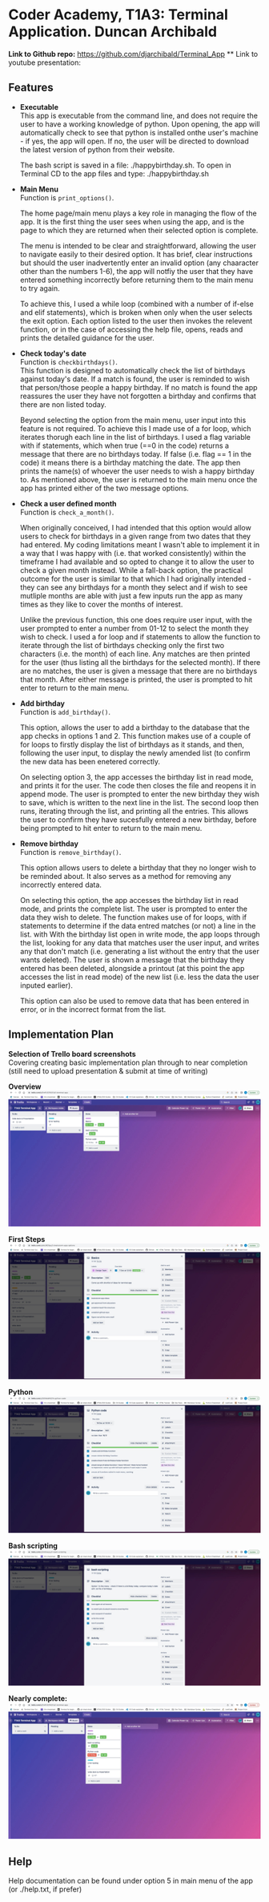 # Coder Academy, T1A3: Terminal Application. Duncan Archibald  

**Link to Github repo:** https://github.com/djarchibald/Terminal_App
** Link to youtube presentation:

## Features
- **Executable**  
  This app is executable from the command line, and does not require the user to have a working knowledge of python. Upon opening, the app will automatically check to see that python is installed onthe user's machine - if yes, the app will open. If no, the user will be directed to download the latest version of python from their website. 

  The bash script is saved in a file: ./happybirthday.sh. To open in Terminal CD to the app files and type: ./happybirthday.sh
    
- **Main Menu**  
  Function is ```print_options()```.  

  The home page/main menu plays a key role in managing the flow of the app. It is the first thing the user sees when using the app, and is the page to which they are returned when their selected option is complete.  
  
  The menu is intended to be clear and straightforward, allowing the user to navigate easily to their desired option. It has brief, clear instructions but should the user inadvertently enter an invalid option (any chaaracter other than the numbers 1-6), the app will notfiy the user that they have entered something incorrectly before returning them to the main menu to try again.

  To achieve this, I used a while loop (combined with a number of if-else and elif statements), which is broken when only when the user selects the exit option. Each option listed to the user then invokes the relevent function, or in the case of accessing the help file, opens, reads and prints the detailed guidance for the user. 
  

- **Check today's date**  
  Function is ```checkbirthdays()```.  
  This function is designed to automatically check the list of birthdays against today's date. If a match is found, the user is reminded to wish that person/those people a happy birthday. If no match is found the app reassures the user they have not forgotten a birthday and confirms that there are non listed today. 

  Beyond selecting the option from the main menu, user input into this feature is not required. To achieve this I made use of a for loop, which iterates thorugh each line in the list of birthdays. I used a flag variable with if statements, which when true (==0 in the code) returns a message that there are no birthdays today. If false (i.e. flag == 1 in the code) it means there is a birthday matching the date. The app then prints the name(s) of whoever the user needs to wish a happy birthday to. As mentioned above, the user is returned to the main menu once the app has printed either of the two message options. 



- **Check a user defined month**  
  Function is ```check_a_month()```.  

  When originally conceived, I had intended that this option would allow users to check for birthdays in a given range from two dates that they had entered. My coding limitations meant I wasn't able to implement it in a way that I was happy with (i.e. that worked consistently) within the timeframe I had available and so opted to change it to allow the user to check a given month instead. While a fall-back option, the practical outcome for the user is similar to that which I had originally intended - they can see any birthdays for a month they select and if wish to see mutliple months are able with just a few inputs run the app as many times as they like to cover the months of interest.  

  Unlike the previous function, this one does require user input, with the user prompted to enter a number from 01-12 to select the month they wish to check. I used a for loop and if statements to allow the function to iterate through the list of birthdays checking only the first two characters (i.e. the month) of each line. Any matches are then printed for the user (thus listing all the birthdays for the selected month). If there are no matches, the user is given a message that there are no birthdays that month. After either message is printed, the user is prompted to hit enter to return to the main menu. 

- **Add birthday**  
  Function is ```add_birthday()```.  

  This option, allows the user to add a birthday to the database that the app checks in options 1 and 2. This function makes use of a couple of for loops to firstly display the list of birthdays as it stands, and then, following the user input, to display the newly amended list (to confirm the new data has been enetered correctly.  
  
   On selecting option 3, the app accesses the birthday list in read mode, and prints it for the user. The code then closes the file and reopens it in append mode. The user is prompted to enter the new birthday they wish to save, which is written to the next line in the list. The second loop then runs, iterating through the list, and printing all the entries. This allows the user to confirm they have sucesfully entered a new birthday, before being prompted to hit enter to return to the main menu.

- **Remove birthday**  
  Function is ```remove_birthday()```.  

  This option allows users to delete a birthday that they no longer wish to be reminded about. It also serves as a method for removing any incorrectly entered data.  

  On selecting this option, the app accesses the birthday list in read mode, and prints the complete list. The user is prompted to enter the data they wish to delete. The function makes use of for loops, with if statements to determine if the data entred matches (or not) a line in the list. with  With the birthday list open in write mode, the app loops through the list, looking for any data that matches user the user input, and writes any that don't match (i.e. generating a list without the entry that the user wants deleted). The user is shown a message that the birthday they entered has been deleted, alongside a printout (at this point the app accesses the list in read mode) of the new list (i.e. less the data the user inputed earlier).  

  This option can also be used to remove data that has been entered in error, or in the incorrect format from the list.


## Implementation Plan

**Selection of Trello board screenshots**  
Covering creating basic implementation plan through to near completion (still need to upload presentation & submit at time of writing)  

**Overview**
![Screenshot Trello board overview](trello%20images/trello%20board%20overview.jpeg)  

**First Steps**
![screenshot of trello board basic implementation plan](trello%20images/Trello%20Board%20-%20%20basics%20to%20do%20list.jpeg)  

**Python**
![screenshot of trello board python coding to-do list](trello%20images/Trello%20board%20-%20python%20coding%20to%20do%20list.jpeg)  

**Bash scripting**
![screenshot of trello board bash scripting to do list](trello%20images/trello%20board%20bash%20scripting%20to%20do%20list.jpeg)  

**Nearly complete:**
![trello board showing all actions done except upload](trello%20images/Trello%20board%20-%20complete%20(except%20upload).jpeg)


## Help
Help documentation can be found under option 5 in main menu of the app (or ./help.txt, if prefer)
